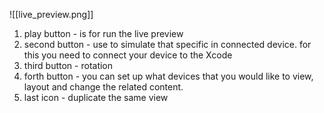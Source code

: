 ![[live_preview.png]]

1. play button - is for run the live preview 
2. second button - use to simulate that specific in connected device. for this you need to connect your device to the Xcode
3. third button - rotation 
4. forth button - you can set up what devices that you would like to view, layout and change the related content.
5. last icon - duplicate the same view 